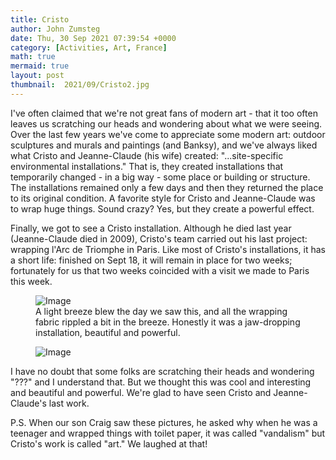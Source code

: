 ```yaml
---
title: Cristo
author: John Zumsteg
date: Thu, 30 Sep 2021 07:39:54 +0000
category: [Activities, Art, France]
math: true
mermaid: true
layout: post
thumbnail:  2021/09/Cristo2.jpg
---
```

I've often claimed that we're not great fans of modern art - that it too often leaves us scratching our heads and wondering about what we were seeing. Over the last few years we've come to appreciate some modern art: outdoor sculptures and murals and paintings (and Banksy), and we've always liked what Cristo and Jeanne-Claude (his wife) created: "...site-specific environmental installations." That is, they created installations that temporarily changed - in a big way - some place or building or structure. The installations remained only a few days and then they returned the place to its original condition. A favorite style for Cristo and Jeanne-Claude was to wrap huge things. Sound crazy? Yes, but they create a powerful effect.

Finally, we got to see a Cristo installation. Although he died last year (Jeanne-Claude died in 2009), Cristo's team carried out his last project: wrapping l'Arc de Triomphe in Paris. Like most of Cristo's installations, it has a short life: finished on Sept 18, it will remain in place for two weeks; fortunately for us that two weeks coincided with a visit we made to Paris this week. 

<figure class = "portrait">
	<img src="{{"/assets/images/2021/09/Cristo1.jpg" | prepend: site.baseurl  }}" alt="Image" />
	<figcaption>A light breeze blew the day we saw this, and all the wrapping fabric rippled a bit in the breeze. Honestly it was a jaw-dropping installation, beautiful and powerful.</figcaption>
</figure>
<figure class = "portrait">
	<img src="{{"/assets/images/2021/09/Cristo2.jpg" | prepend: site.baseurl  }}" alt="Image" />
</figure>

I have no doubt that some folks are scratching their heads and wondering "???" and I understand that. But we thought this was cool and interesting and beautiful and powerful. We're glad to have seen Cristo and Jeanne-Claude's last work.

P.S. When our son Craig saw these pictures, he asked why when he was a teenager and wrapped things with toilet paper, it was called "vandalism" but Cristo's work is called "art." We laughed at that!
